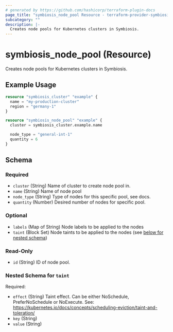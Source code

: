 ```yaml
---
# generated by https://github.com/hashicorp/terraform-plugin-docs
page_title: "symbiosis_node_pool Resource - terraform-provider-symbiosis"
subcategory: ""
description: |-
  Creates node pools for Kubernetes clusters in Symbiosis.
---
```


# symbiosis_node_pool (Resource)

Creates node pools for Kubernetes clusters in Symbiosis.

## Example Usage

```terraform
resource "symbiosis_cluster" "example" {
  name = "my-production-cluster"
  region = "germany-1"
}

resource "symbiosis_node_pool" "example" {
  cluster = symbiosis_cluster.example.name

  node_type = "general-int-1"
  quantity = 6
}
```

<!-- schema generated by tfplugindocs -->
## Schema

### Required

- `cluster` (String) Name of cluster to create node pool in.
- `name` (String) Name of node pool
- `node_type` (String) Type of nodes for this specific pool, see docs.
- `quantity` (Number) Desired number of nodes for specific pool.

### Optional

- `labels` (Map of String) Node labels to be applied to the nodes
- `taint` (Block Set) Node taints to be applied to the nodes (see [below for nested schema](#nestedblock--taint))

### Read-Only

- `id` (String) ID of node pool.

<a id="nestedblock--taint"></a>
### Nested Schema for `taint`

Required:

- `effect` (String) Taint effect. Can be either NoSchedule, PreferNoSchedule or NoExecute. See: https://kubernetes.io/docs/concepts/scheduling-eviction/taint-and-toleration/
- `key` (String)
- `value` (String)


